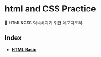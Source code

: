 # html and CSS Practice
:art: HTML&CSS 익숙해지기 위한 레포지토리.

## Index
+ [**HTML Basic**](/02_Html_Basic/README.md)
